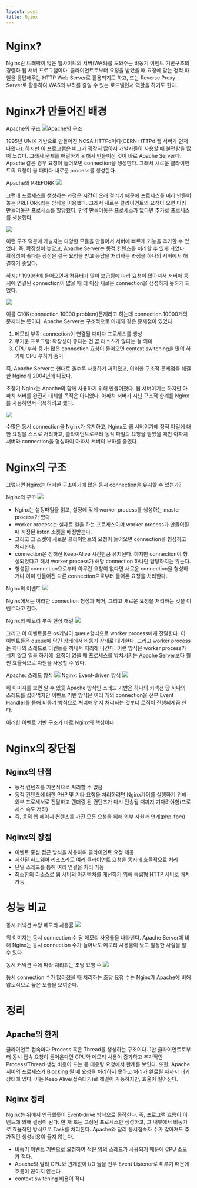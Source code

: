 ```yaml
---
layout: post
title: Nginx
---
```


# Nginx?

Nginx란 트래픽이 많은 웹사이트의 서버(WAS)를 도와주는 비동기 이벤트 기반구조의 경량화 웹 서버 프로그램이다. 클라이언트로부터 요청을 받았을 때 요청에 맞는 정적 파일을 응답해주는 HTTP Web Server로 활용되기도 하고, 또는 Reverse Proxy Server로 활용하여 WAS의 부하를 줄일 수 있는 로드밸런서 역할을 하기도 한다.

# Nginx가 만들어진 배경

Apache의 구조
![Apache의 구조](https://img1.daumcdn.net/thumb/R1280x0/?scode=mtistory2&fname=https%3A%2F%2Fblog.kakaocdn.net%2Fdn%2FkX4lO%2FbtrzOH1bM1w%2FRbxkG7Gqle7HAk768EXrV1%2Fimg.png)

1995년 UNIX 기반으로 만들어진 NCSA HTTPd이다(CERN HTTPd 웹 서버가 먼저 나왔다). 하지만 이 프로그램은 버그가 굉장히 많아서 개발자들이 사용할 때 불편함을 많이 느꼈다. 그래서 문제를 해결하기 위해서 만들어진 것이 바로 Apache Server다. Apache 같은 경우 요청이 들어오면 connection을 생성한다. 그래서 새로운 클라이언트의 요청이 올 때마다 새로운 process를 생성한다.

Apache의 PREFORK
![](https://img1.daumcdn.net/thumb/R1280x0/?scode=mtistory2&fname=https%3A%2F%2Fblog.kakaocdn.net%2Fdn%2FHsQhw%2FbtrzQH0nHt2%2FsUNTsv4ufuA8ZdFMv0FpJ1%2Fimg.png)

그런데 프로세스를 생성하는 과정은 시간이 오래 걸리기 때문에 프로세스를 미리 만들어 놓는 PREFORK라는 방식을 이용했다. 그래서 새로운 클라이언트의 요청이 오면 미리 만들어놓은 프로세스를 할당했다. 만약 만들어놓은 프로세스가 없다면 추가로 프로세스를 생성했다.

![](https://img1.daumcdn.net/thumb/R1280x0/?scode=mtistory2&fname=https%3A%2F%2Fblog.kakaocdn.net%2Fdn%2FdS4uEZ%2FbtrzQFBeEsU%2FCKKps6QnC1JDkPMJgFwrK0%2Fimg.png)

이런 구조 덕분에 개발자는 다양한 모듈을 만들어서 서버에 빠르게 기능을 추가할 수 있었다. 즉, 확장성이 높았고, Apache Server는 동적 컨텐츠를 처리할 수 있게 되었다. 확장성이 좋다는 장점은 결국 요청을 받고 응답을 처리하는 과정을 하나의 서버에서 해결하기 좋았다.

하지만 1999년에 들어오면서 컴퓨터가 많이 보급됨에 따라 요청이 많아져서 서버에 동시에 연결된 connection이 많을 때 더 이상 새로운 connection을 생성하지 못하게 되었다.

![](https://img1.daumcdn.net/thumb/R1280x0/?scode=mtistory2&fname=https%3A%2F%2Fblog.kakaocdn.net%2Fdn%2FydfCO%2FbtrzLIFPFLs%2FXeENKRemCRef3ZCMuECEk1%2Fimg.png)

이를 C10K(connection 10000 problem)문제라고 하는데 connection 10000개의 문제라는 뜻이다. Apache Server는 구조적으로 아래와 같은 문제점이 있었다.

1. 메모리 부족: connection이 연결될 때마다 프로세스를 생성
2. 무거운 프로그램: 확장성이 좋다는 건 곧 리소스가 많다는 걸 의미
3. CPU 부하 증가: 많은 connection 요청이 들어오면 context switching을 많이 하기에 CPU 부하가 증가

즉, Apache Server는 현대로 올수록 사용하기 꺼려졌고, 이러한 구조적 문제점을 해결한 Nginx가 2004년에 나왔다.

초창기 Nginx는 Apache와 함께 사용하기 위해 만들어졌다. 웹 서버이기는 하지만 아파치 서버를 완전히 대체할 목적은 아니었다. 아파치 서버가 지닌 구조적 한계를 Nginx를 사용하면서 극복하려고 했다.

![](https://img1.daumcdn.net/thumb/R1280x0/?scode=mtistory2&fname=https%3A%2F%2Fblog.kakaocdn.net%2Fdn%2FcfXvlr%2FbtrzUiES8cJ%2FL3e0u4bUl4xyk7hAHnH41k%2Fimg.png)

수많은 동시 connection을 Nginx가 유지하고, Nginx도 웹 서버이기에 정적 파일에 대한 요청을 스스로 처리하고, 클라이언트로부터 동적 파일의 요청을 받았을 때만 아파치 서버와 connection을 형성하여 아파치 서버의 부하를 줄였다.

# Nginx의 구조

그렇다면 Nginx는 어떠한 구조이기에 많은 동시 connection을 유지할 수 있는가?

Nginx의 구조
![](https://img1.daumcdn.net/thumb/R1280x0/?scode=mtistory2&fname=https%3A%2F%2Fblog.kakaocdn.net%2Fdn%2FbUefWi%2FbtrzUix8nEV%2Fk7IDvC3SjVYZbR5S3ekQkK%2Fimg.png)

- Nginx는 설정파일을 읽고, 설정에 맞게 worker process를 생성하는 master process가 있다.
- worker process는 실제로 일을 하는 프로세스이며 worker process가 만들어질 때 지정된 listen 소켓을 배정받는다.
- 그리고 그 소켓에 새로운 클라이언트의 요청이 들어오면 connection을 형성하고 처리한다.
- connection은 정해진 Keep-Alive 시간만큼 유지된다. 하지만 connection이 형성되었다고 해서 worker process가 해당 connection 하나만 담당하지는 않는다.
- 형성된 connection으로부터 아무런 요청이 없다면 새로운 connection을 형성하거나 이미 만들어진 다른 connection으로부터 들어온 요청을 처리한다.

Nginx의 이벤트
![](https://img1.daumcdn.net/thumb/R1280x0/?scode=mtistory2&fname=https%3A%2F%2Fblog.kakaocdn.net%2Fdn%2FMJmKR%2FbtrzRqXWYVL%2FqE1yuidBZCH2tc1PhSE2wk%2Fimg.png)

Nginx에서는 이러한 connection 형성과 제거, 그리고 새로운 요청을 처리하는 것을 이벤트라고 한다.

Nginx의 메모리 부족 현상 해결
![](https://img1.daumcdn.net/thumb/R1280x0/?scode=mtistory2&fname=https%3A%2F%2Fblog.kakaocdn.net%2Fdn%2FJvKKk%2FbtrzOHNCKAg%2FK4a81dAxcSjeqc14g5LMP0%2Fimg.png)

그리고 이 이벤트들은 os커널이 queue형식으로 worker process에게 전달한다. 이 이벤트들은 queue에 담긴 상태에서 비동기 상태로 대기한다. 그리고 worker process는 하나의 스레드로 이벤트를 꺼내서 처리해 나간다. 이런 방식은 worker process가 쉬지 않고 일을 하기에, 요청이 없을 때 프로세스를 방치시키는 Apache Server보다 훨씬 효율적으로 자원을 사용할 수 있다.

Apache: 스레드 방식
![](https://blog.kakaocdn.net/dn/cTC1Pa/btrzSfBP1Be/wyssi2KZGkY3MSUNI7H5Y1/img.gif)
Nginx: Event-driven 방식
![](https://blog.kakaocdn.net/dn/beiRuM/btrzQFgZoRW/rJOif4Umazi42zFK41GUk0/img.gif)

위 이미지를 보면 알 수 있듯 Apache 방식인 스레드 기반은 하나의 커넥션 당 하나의 스레드를 잡아먹지만 이벤트 기반 방식은 여러 개의 connection을 전부 Event Handler를 통해 비동기 방식으로 처리해 먼저 처리되는 것부터 로직이 진행되게끔 한다.

이러한 이벤트 기반 구조가 바로 Nginx의 핵심이다.

# Nginx의 장단점

## Nginx의 단점

- 동적 컨텐츠를 기본적으로 처리할 수 없음
- 동적 컨텐츠에 대한 PHP 및 기타 요청을 처리하려면 Nginx가이를 실행하기 위해 외부 프로세서로 전달하고 렌더링 된 컨텐츠가 다시 전송될 때까지 기다려야함(프로세스 속도 저하)
- 즉, 동적 웹 페이지 컨텐츠를 가진 모든 요청을 위해 외부 자원과 연계(php-fpm)

## Nginx의 장점

- 이벤트 중심 접근 방식을 사용하여 클라이언트 요청 제공
- 제한된 하드웨어 리소스라도 여러 클라이언트 요청을 동시에 효율적으로 처리
- 단일 스레드를 통해 여러 연결을 처리 가능
- 최소한의 리소스로 웹 서버의 아키텍처를 개선하기 위해 독립형 HTTP 서버로 배치 가능

# 성능 비교

동시 커넥션 수당 메모리 사용률
![](https://img1.daumcdn.net/thumb/R1280x0/?scode=mtistory2&fname=https%3A%2F%2Fblog.kakaocdn.net%2Fdn%2FcXigsD%2FbtrzLIsk7jl%2FwZdM4duDXHbBhqMntnRAh0%2Fimg.png)

위 이미지는 동시 connection 수 당 메모리 사용률을 나타낸다. Apache Server에 비해 Nginx는 동시 connection 수가 늘어나도 메모리 사용률이 낮고 일정한 사실을 알 수 있다.

동시 커넥션 수에 따라 처리되는 초당 요청 수
![](https://img1.daumcdn.net/thumb/R1280x0/?scode=mtistory2&fname=https%3A%2F%2Fblog.kakaocdn.net%2Fdn%2FbhN6ah%2FbtrzRVX0jIJ%2FhWjfmhhTbBNCQv9u5q3SnK%2Fimg.png)

동시 connection 수가 많아졌을 때 처리하는 초당 요청 수는 Nginx가 Apache에 비해 압도적으로 높은 모습을 보여준다.

# 정리

## Apache의 한계

클라이언트 접속마다 Process 혹은 Thread를 생성하는 구조이다. 1만 클라이언트로부터 동시 접속 요청이 들어온다면 CPU와 메모리 사용이 증가하고 추가적인 Process/Thread 생성 비용이 드는 등 대용량 요청에서 한계를 보인다. 또한, Apache 서버의 프로세스가 Blocking 될 때 요청을 처리하지 못하고 처리가 완료될 때까지 대기상태에 있다. 이는 Keep Alive(접속대기)로 해결이 가능하지만, 효율이 떨어진다.

## Nginx 정리

Nginx는 위에서 언급했듯이 Event-drive 방식으로 동작한다. 즉, 프로그램 흐름이 이벤트에 의해 결정이 된다. 한 개 또는 고정된 프로세스만 생성하고, 그 내부에서 비동기로 효율적인 방식으로 Task를 처리한다. Apache와 달리 동시접속자 수가 많아져도 추가적인 생성비용이 들지 않는다.

- 비동기 이벤트 기반으로 요청하여 적은 양의 스레드가 사용되기 때문에 CPU 소모가 적다.
- Apache와 달리 CPU와 관계없이 I/O 들을 전부 Event Listener로 미루기 때문에 흐름이 끊이지 않는다.
- context switching 비용이 적다.